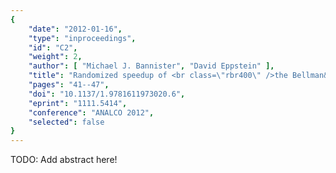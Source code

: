 ```yaml
---
{
    "date": "2012-01-16",
    "type": "inproceedings",
    "id": "C2",
    "weight": 2,
    "author": [ "Michael J. Bannister", "David Eppstein" ],
    "title": "Randomized speedup of <br class=\"rbr400\" />the Bellman&ndash;Ford algorithm",
    "pages": "41--47",
    "doi": "10.1137/1.9781611973020.6",
    "eprint": "1111.5414",
    "conference": "ANALCO 2012",
    "selected": false
}
---
```


TODO: Add abstract here!
 
